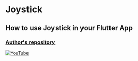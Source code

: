 # Joystick
## How to use Joystick in your Flutter App
### [Author's repository](https://github.com/TheTechDesigner/Joystick)

[![YouTube](https://img.youtube.com/vi/-hpzLnEImjU/0.jpg)](https://youtu.be/-hpzLnEImjU "How to use Joystick in your Flutter App")
